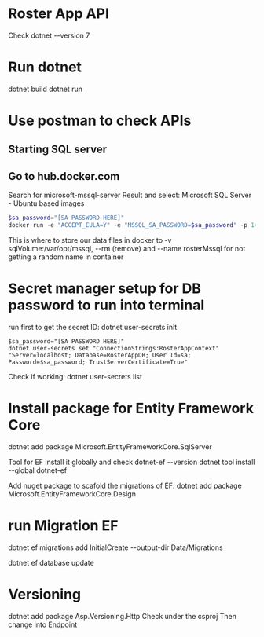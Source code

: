 # Roster App API

Check dotnet --version 7

# Run dotnet 

dotnet build
dotnet run

# Use postman to check APIs

## Starting SQL server

## Go to hub.docker.com 
Search for microsoft-mssql-server
Result and select: Microsoft SQL Server - Ubuntu based images

``` Powershell run the $sa_password as well
$sa_password="[SA PASSWORD HERE]"
docker run -e "ACCEPT_EULA=Y" -e "MSSQL_SA_PASSWORD=$sa_password" -p 1433:1433 -v sqlvolumes:/var/opt/mssql -d --rm --name mssql mcr.microsoft.com/mssql/server:2022-latest
```

This is where to store our data files in docker to -v sqlVolume:/var/opt/mssql, --rm (remove) and 
--name rosterMssql for not getting a random name in container

# Secret manager setup for DB password to run into terminal
run first to get the secret ID:
dotnet user-secrets init 

``` run this
$sa_password="[SA PASSWORD HERE]"
dotnet user-secrets set "ConnectionStrings:RosterAppContext" "Server=localhost; Database=RosterAppDB; User Id=sa; Password=$sa_password; TrustServerCertificate=True"
```

Check if working:
dotnet user-secrets list

# Install package for Entity Framework Core
dotnet add package Microsoft.EntityFrameworkCore.SqlServer

Tool for EF install it globally and check dotnet-ef --version 
dotnet tool install --global dotnet-ef

Add nuget package to scafold the migrations of EF: 
dotnet add package Microsoft.EntityFrameworkCore.Design

# run Migration EF
dotnet ef migrations add InitialCreate --output-dir Data/Migrations

dotnet ef database update

# Versioning
dotnet add package Asp.Versioning.Http
Check under the csproj
Then change into Endpoint